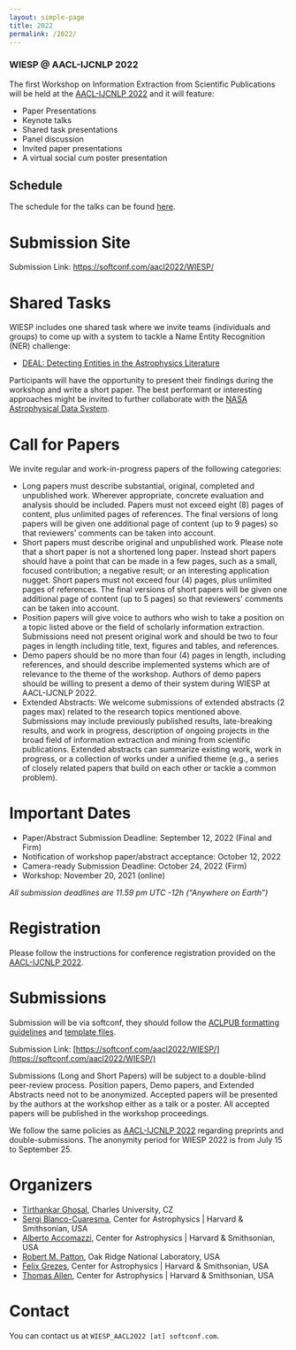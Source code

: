 ```yaml
---
layout: simple-page
title: 2022
permalink: /2022/
---
```


### WIESP @ AACL-IJCNLP 2022 

The first Workshop on Information Extraction from Scientific Publications will be held at the [AACL-IJCNLP 2022](https://www.aacl2022.org/) and it will feature:

- Paper Presentations
- Keynote talks
- Shared task presentations
- Panel discussion
- Invited paper presentations
- A virtual social cum poster presentation

## Schedule
The schedule for the talks can be found [here](Schedule).

# Submission Site

Submission Link: https://softconf.com/aacl2022/WIESP/

# Shared Tasks

WIESP includes one shared task where we invite teams (individuals and groups) to come up with a system to tackle a Name Entity Recognition (NER) challenge:

- [DEAL: Detecting Entities in the Astrophysics Literature](SharedTasks)

Participants will have the opportunity to present their findings during the workshop and write a short paper. The best performant or interesting approaches might be invited to further collaborate with the [NASA Astrophysical Data System](https://ui.adsabs.harvard.edu/).

# Call for Papers

We invite regular and work-in-progress papers of the following categories:

- Long papers must describe substantial, original, completed and unpublished work. Wherever appropriate, concrete evaluation and analysis should be included. Papers must not exceed eight (8) pages of content, plus unlimited pages of references. The final versions of long papers will be given one additional page of content (up to 9 pages) so that reviewers' comments can be taken into account.
- Short papers must describe original and unpublished work. Please note that a short paper is not a shortened long paper. Instead short papers should have a point that can be made in a few pages, such as a small, focused contribution; a negative result; or an interesting application nugget. Short papers must not exceed four (4) pages, plus unlimited pages of references. The final versions of short papers will be given one additional page of content (up to 5 pages) so that reviewers' comments can be taken into account.
- Position papers will give voice to authors who wish to take a position on a topic listed above or the field of scholarly information extraction. Submissions need not present original work and should be two to four pages in length including title, text, figures and tables, and references. 
- Demo papers should be no more than four (4) pages in length, including references, and should describe implemented systems which are of relevance to the theme of the workshop. Authors of demo papers should be willing to present a demo of their system during WIESP at AACL-IJCNLP 2022.
- Extended Abstracts: We welcome submissions of extended abstracts (2 pages max) related to the research topics mentioned above. Submissions may include previously published results, late-breaking results, and work in progress, description of ongoing projects in the broad field of information extraction and mining from scientific publications. Extended abstracts can summarize existing work, work in progress, or a collection of works under a unified theme (e.g., a series of closely related papers that build on each other or tackle a common problem). 


# Important Dates

- Paper/Abstract Submission Deadline: September 12, 2022 (Final and Firm)
- Notification of workshop paper/abstract acceptance: October 12, 2022
- Camera-ready Submission Deadline: October 24, 2022 (Firm)
- Workshop: November 20, 2021 (online)

*All submission deadlines are 11.59 pm UTC -12h (“Anywhere on Earth”)*

# Registration

Please follow the instructions for conference registration provided on the [AACL-IJCNLP 2022](https://www.aacl2022.org/).


# Submissions

Submission will be via softconf, they should follow the [ACLPUB formatting guidelines](https://acl-org.github.io/ACLPUB/formatting.html) and [template files](https://github.com/acl-org/acl-style-files/tree/master). 

Submission Link: [https://softconf.com/aacl2022/WIESP/](https://softconf.com/aacl2022/WIESP/)

Submissions (Long and Short Papers) will be subject to a double-blind peer-review process. Position papers, Demo papers, and Extended Abstracts need not to be anonymized. Accepted papers will be presented by the authors at the workshop either as a talk or a poster. All accepted papers will be published in the workshop proceedings.

We follow the same policies as [AACL-IJCNLP 2022](https://www.aacl2022.org/) regarding preprints and double-submissions. The anonymity period for WIESP 2022 is from July 15 to September 25.  


# Organizers

- [Tirthankar Ghosal](https://elitr.eu/tirthankar-ghosal), Charles University, CZ
- [Sergi Blanco-Cuaresma](https://blancocuaresma.com/s/), Center for Astrophysics \| Harvard & Smithsonian, USA
- [Alberto Accomazzi](https://ui.adsabs.harvard.edu/about/team/team/aaccomazzi.html), Center for Astrophysics \| Harvard & Smithsonian, USA
- [Robert M. Patton](https://www.ornl.gov/staff-profile/robert-m-patton), Oak Ridge National Laboratory, USA
- [Felix Grezes](https://ui.adsabs.harvard.edu/about/team/team/fgrezes.html), Center for Astrophysics \| Harvard & Smithsonian, USA
- [Thomas Allen](https://ui.adsabs.harvard.edu/about/team/team/tallen.html), Center for Astrophysics \| Harvard & Smithsonian, USA

# Contact

You can contact us at `WIESP_AACL2022 [at] softconf.com`.
